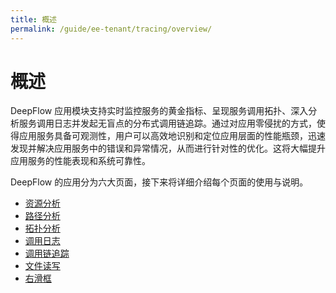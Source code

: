 ```yaml
---
title: 概述
permalink: /guide/ee-tenant/tracing/overview/
---
```


# 概述

DeepFlow 应用模块支持实时监控服务的黄金指标、呈现服务调用拓扑、深入分析服务调用日志并发起无盲点的分布式调用链追踪。通过对应用零侵扰的方式，使得应用服务具备可观测性，用户可以高效地识别和定位应用层面的性能瓶颈，迅速发现并解决应用服务中的错误和异常情况，从而进行针对性的优化。这将大幅提升应用服务的性能表现和系统可靠性。

DeepFlow 的应用分为六大页面，接下来将详细介绍每个页面的使用与说明。

- [资源分析](./service-list/)
- [路径分析](./service-statistics/)
- [拓扑分析](./path-topology/)
- [调用日志](./call-log/)
- [调用链追踪](./call-chain-tracing/)
- [文件读写](./file-reading-and-writing/)
- [右滑框](./right-sliding-box/)
